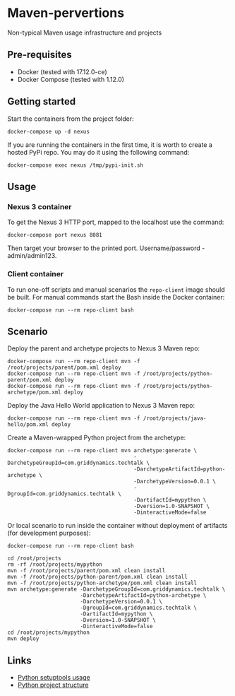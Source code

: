 # Maven-pervertions
Non-typical Maven usage infrastructure and projects

## Pre-requisites
  * Docker (tested with 17.12.0-ce)
  * Docker Compose (tested with 1.12.0)

## Getting started
  Start the containers from the project folder:
  
    docker-compose up -d nexus  
  
  If you are running the containers in the first time, it is worth to create
  a hosted PyPi repo. You may do it using the following command:

    docker-compose exec nexus /tmp/pypi-init.sh
  
## Usage

### Nexus 3 container
  To get the Nexus 3 HTTP port, mapped to the localhost use the command:
  
    docker-compose port nexus 8081

  Then target your browser to the printed port. Username/password - admin/admin123.
  
### Client container
  To run one-off scripts and manual scenarios the `repo-client` image should be built.
  For manual commands start the Bash inside the Docker container:
  
    docker-compose run --rm repo-client bash
    
## Scenario

  Deploy the parent and archetype projects to Nexus 3 Maven repo:
  
    docker-compose run --rm repo-client mvn -f /root/projects/parent/pom.xml deploy
    docker-compose run --rm repo-client mvn -f /root/projects/python-parent/pom.xml deploy
    docker-compose run --rm repo-client mvn -f /root/projects/python-archetype/pom.xml deploy
    
  Deploy the Java Hello World application to Nexus 3 Maven repo:
    
    docker-compose run --rm repo-client mvn -f /root/projects/java-hello/pom.xml deploy
    
  Create a Maven-wrapped Python project from the archetype:
  
    docker-compose run --rm repo-client mvn archetype:generate \
                                            -DarchetypeGroupId=com.griddynamics.techtalk \
                                            -DarchetypeArtifactId=python-archetype \
                                            -DarchetypeVersion=0.0.1 \
                                            -DgroupId=com.griddynamics.techtalk \
                                            -DartifactId=mypython \
                                            -Dversion=1.0-SNAPSHOT \
                                            -DinteractiveMode=false
  
  Or local scenario to run inside the container without deployment of artifacts (for development purposes):
  
    docker-compose run --rm repo-client bash
  
    cd /root/projects
    rm -rf /root/projects/mypython
    mvn -f /root/projects/parent/pom.xml clean install
    mvn -f /root/projects/python-parent/pom.xml clean install
    mvn -f /root/projects/python-archetype/pom.xml clean install
    mvn archetype:generate -DarchetypeGroupId=com.griddynamics.techtalk \
                           -DarchetypeArtifactId=python-archetype \
                           -DarchetypeVersion=0.0.1 \
                           -DgroupId=com.griddynamics.techtalk \
                           -DartifactId=mypython \
                           -Dversion=1.0-SNAPSHOT \
                           -DinteractiveMode=false
    cd /root/projects/mypython
    mvn deploy
    
## Links

  * [Python setuptools usage](http://setuptools.readthedocs.io/en/latest/setuptools.html)
  * [Python project structure](http://docs.python-guide.org/en/latest/writing/structure/)